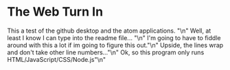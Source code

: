 # The Web Turn In
This a test of the github desktop and the atom applications. "\n"
Well, at least I know I can type into the readme file... "\n"
I'm going to have to fiddle around with this a lot if im going to figure this out."\n"
Upside, the lines wrap and don't take other line numbers..."\n"
Ok, so this program only runs HTML/JavaScript/CSS/Node.js"\n"
